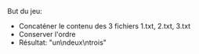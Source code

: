 But du jeu:

- Concaténer le contenu des 3 fichiers 1.txt, 2.txt, 3.txt
- Conserver l'ordre
- Résultat: "un\ndeux\ntrois"
